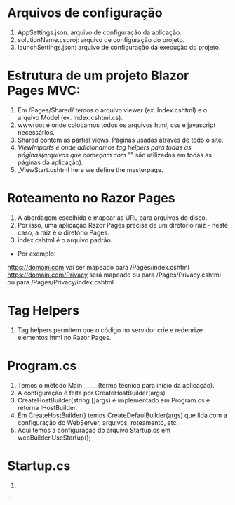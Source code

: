 # Arquivos de configuração

1. AppSettings.json: arquivo de configuração da aplicação.
2. solutionName.csproj: arquivo de configuração do projeto.
3. launchSettings.json: arquivo de configuração da execução do projeto.

# Estrutura de um projeto Blazor Pages MVC:

1. Em /Pages/Shared/ temos o arquivo viewer (ex. Index.cshtml) e o arquivo Model (ex. Index.cshtml.cs).
2. wwwroot é onde colocamos todos os arquivos html, css e javascript necessários. 
3. Shared contem as partial views. Páginas usadas através de todo o site. 
4. _ViewImports é onde adicionamos tag helpers para todas as páginas(arquivos que começam com "_" são utilizados em todas as páginas da aplicação).
5. _ViewStart.cshtml here we define the masterpage.

# Roteamento no Razor Pages

1. A abordagem escolhida é mapear as URL para arquivos do disco.
2. Por isso, uma aplicação Razor Pages precisa de um diretório raiz - neste caso, a raiz é o diretório Pages.
3. index.cshtml é o arquivo padrão.

- Por exemplo:

https://domain.com vai ser mapeado para /Pages/index.cshtml
https://domain.com/Privacy será mapeado ou para /Pages/Privacy.cshtml ou para /Pages/Privacy/index.cshtml

# Tag Helpers 

1. Tag helpers permitem que o código no servidor crie e redenrize elementos html no Razor Pages.
 
# Program.cs

1. Temos o método Main _____(termo técnico para inicio da aplicação).
2. A configuração é feita por CreateHostBuilder(args)
3. CreateHostBuilder(string []args) é implementado em Program.cs e retorna IHostBuilder.
4. Em CreateHostBuilder() temos CreateDefaulBuilder(args) que lida com a configuração do WebServer, arquivos, roteamento, etc. 
5. Aqui temos a configuração do arquivo Startup.cs em webBuilder.UseStartup<Startup>();

# Startup.cs

1. 
´´


























